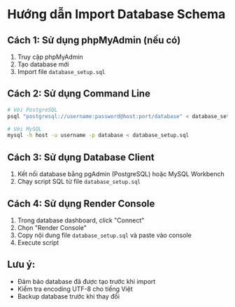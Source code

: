 # Hướng dẫn Import Database Schema

## Cách 1: Sử dụng phpMyAdmin (nếu có)
1. Truy cập phpMyAdmin
2. Tạo database mới
3. Import file `database_setup.sql`

## Cách 2: Sử dụng Command Line
```bash
# Với PostgreSQL
psql "postgresql://username:password@host:port/database" < database_setup.sql

# Với MySQL
mysql -h host -u username -p database < database_setup.sql
```

## Cách 3: Sử dụng Database Client
1. Kết nối database bằng pgAdmin (PostgreSQL) hoặc MySQL Workbench
2. Chạy script SQL từ file `database_setup.sql`

## Cách 4: Sử dụng Render Console
1. Trong database dashboard, click "Connect"
2. Chọn "Render Console"
3. Copy nội dung file `database_setup.sql` và paste vào console
4. Execute script

## Lưu ý:
- Đảm bảo database đã được tạo trước khi import
- Kiểm tra encoding UTF-8 cho tiếng Việt
- Backup database trước khi thay đổi 